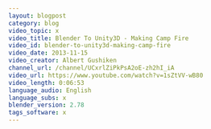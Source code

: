 ```yaml
---
layout: blogpost
category: blog
video_topic: x
video_title: Blender To Unity3D - Making Camp Fire
video_id: blender-to-unity3d-making-camp-fire
video_date: 2013-11-15
video_creator: Albert Gushiken
channel_url: /channel/UCxrlZiPkPsA2oE-zh2hI_iA
video_url: https://www.youtube.com/watch?v=1sZtVV-wB80
video_length: 0:06:53
language_audio: English
language_subs: x
blender_version: 2.78
tags_software: x
---
```

